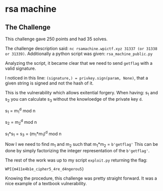 rsa machine
===============

The Challenge
------------------

This challenge gave 250 points and had 35 solves.

The challenge description said: `nc rsamachine.wpictf.xyz 31337 (or 31338 or 31339)`.
Additionally a python script was given: `rsa_machine_public.py`

Analyzing the script, it became clear that we need to send `getflag` with a valid signature.

I noticed in this line: `(signature,) = privkey.sign(param, None)`, 
that a given string is signed and not the hash of it. 

This is the vulnerability which allows exitential forgery.
When having:
s<sub>1</sub> and s<sub>2</sub> you can calculate s<sub>3</sub> without the knowloedge of the private key `d`.

s<sub>1</sub> = m<sub>1</sub><sup>d</sup> mod n

s<sub>2</sub> = m<sub>2</sub><sup>d</sup> mod n

s<sub>1</sub>*s<sub>1</sub> = s<sub>3</sub> = (m<sub>1</sub>*m<sub>1</sub>)<sup>d</sup> mod n

Now I we need to find m<sub>1</sub> and m<sub>2</sub> such that m<sub>1</sub>*m<sub>2</sub> = `b'getflag'`
This can be done by simply factorizing the integer representation of the `b'getflag'`.

The rest of the work was up to my script `exploit.py` returning the flag:

`WPI{m411e4b1e_cipher5_4re_d4ngerou5}`

Knowing the procedure, this challenge was pretty straight forward.
It was a nice example of a textbook vulnerability.